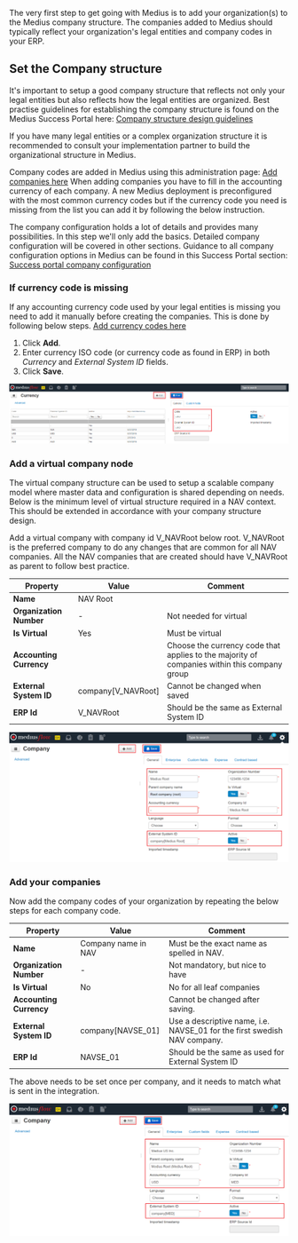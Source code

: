 The very first step to get going with Medius is to add your organization(s) to the Medius company structure. The companies added to Medius should typically reflect your organization's legal entities and company codes in your ERP.

## Set the Company structure
It's important to setup a good company structure that reflects not only your legal entities but also reflects how the legal entities are organized.
Best practise guidelines for establishing the company structure is found on the Medius Success Portal here: [Company structure design guidelines](https://success.mediusflow.com/documentation/administration_guide/administration_pages/configuration_tutorials/company_structure/)

If you have many legal entities or a complex organization structure it is recommended to consult your implementation partner to build the organizational structure in Medius.

Company codes are added in Medius using this administration page: [Add companies here](https://cloud.mediusflow.com/$TenantNameQA/#/Administration/Medius.Core.Entities.Company)
When adding companies you have to fill in the accounting currency of each company. A new Medius deployment is preconfigured with the most common currency codes but if the currency code you need is missing from the list you can add it by following the below instruction.

The company configuration holds a lot of details and provides many possibilities. In this step we'll only add the basics. Detailed company configuration will be covered in other sections.
Guidance to all company configuration options in Medius can be found in this Success Portal section: [Success portal company configuration](https://success.mediusflow.com/documentation/administration_guide/administration_pages/company/)

### If currency code is missing
If any accounting currency code used by your legal entities is missing you need to add it manually before creating the companies. This is done by following below steps.
[Add currency codes here](https://cloud.mediusflow.com/$TenantNameQA/#/Administration/Medius.Core.Entities.Currency)

1. Click **Add**.
2. Enter currency ISO code (or currency code as found in ERP) in both *Currency* and *External System ID* fields.
3. Click **Save**.

![](../../images/AddCurrencyCode.png)

### Add a virtual company node
The virtual company structure can be used to setup a scalable company model where master data and configuration is shared depending on needs. Below is the minimum level of virtual structure required in a NAV context. 
This should be extended in accordance with your company structure design.

Add a virtual company with company id V_NAVRoot below root. V_NAVRoot is the preferred company to do any changes that are common for all NAV companies. 
All the NAV companies that are created should have V_NAVRoot as parent to follow best practice. 

Property | Value | Comment
--- | --- | ---
**Name** | NAV Root | 
**Organization Number** | - | Not needed for virtual
**Is Virtual** | Yes | Must be virtual
**Accounting Currency** |  | Choose the currency code that applies to the majority of companies within this company group 
**External System ID** | company[V_NAVRoot] | Cannot be changed when saved
**ERP Id** | V_NAVRoot | Should be the same as External System ID

![](../../images/AddVirtualCompany.png)

### Add your companies
Now add the company codes of your organization by repeating the below steps for each company code.

Property | Value | Comment
--- | --- | ---
**Name** | Company name in NAV | Must be the exact name as spelled in NAV.
**Organization Number** | - | Not mandatory, but nice to have
**Is Virtual** | No | No for all leaf companies
**Accounting Currency** |  | Cannot be changed after saving.
**External System ID** | company[NAVSE_01] | Use a descriptive name, i.e. NAVSE_01 for the first swedish NAV company.
**ERP Id** | NAVSE_01 | Should be the same as used for External System ID

The above needs to be set once per company, and it needs to match what is sent in the integration.

![](../../images/AddCompany.png)

